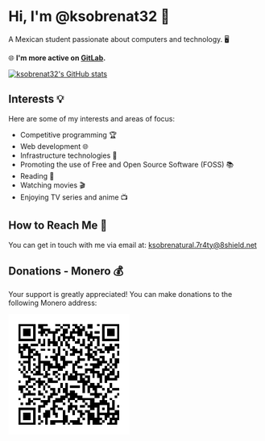 # Hi, I'm @ksobrenat32 👋

A Mexican student passionate about computers and technology. 🖥️

🌐 **I'm more active on [GitLab](https://gitlab.com/users/ksobrenat32/projects).**

[![ksobrenat32's GitHub stats](https://github-readme-stats.vercel.app/api?username=ksobrenat32)](https://github.com/anuraghazra/github-readme-stats)

## Interests 💡

Here are some of my interests and areas of focus:

- Competitive programming 🏆
- Web development 🌐
- Infrastructure technologies 🚀
- Promoting the use of Free and Open Source Software (FOSS) 📚
- Reading 📖
- Watching movies 🎬
- Enjoying TV series and anime 📺

## How to Reach Me 📧

You can get in touch with me via email at: <ksobrenatural.7r4ty@8shield.net>

## Donations - Monero 💰

Your support is greatly appreciated! You can make donations to the following
 Monero address:

![Monero Address](monero.png)

<!---
Easter egg :p
--->
